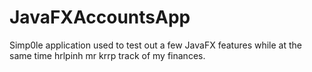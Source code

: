 # JavaFXAccountsApp
Simp0le application used to test out a few JavaFX features while at the same time hrlpinh mr krrp track of my finances.
